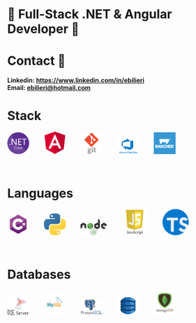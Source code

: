 # 👋 Full-Stack .NET & Angular Developer 👋

# Contact 💬
**Linkedin: https://www.linkedin.com/in/ebilieri**
<br>
**Email:    ebilieri@hotmail.com**

# Stack
<p align="left">
  <img src="https://github.com/ebilieri/ebilieri/blob/main/assets/NET_Core_Logo.svg" width="50" title=".Net Core">
  <img src="https://github.com/ebilieri/ebilieri/blob/main/assets/angular-logo.png" width="50" title="Angular" hspace="30">
  <img src="https://github.com/ebilieri/ebilieri/blob/main/assets/git-logo.png" width="50" title="GIT">
  <img src="https://github.com/ebilieri/ebilieri/blob/main/assets/azure-devops.png" width="50" title="Azeure DevOps" hspace="30">
  <img src="https://github.com/ebilieri/ebilieri/blob/main/assets/rancher-containers.png" width="50" title="Rancher">
</p>
<br>

# Languages
<p align="left">
  <img src="https://github.com/ebilieri/ebilieri/blob/main/assets/c%23.png" width="50" title="C#">
  <img src="https://github.com/ebilieri/ebilieri/blob/main/assets/python.png" width="50" title="Python" hspace="30">
  <img src="https://github.com/ebilieri/ebilieri/blob/main/assets/node-js.png" width="60" title="Node JS">
  <img src="https://github.com/ebilieri/ebilieri/blob/main/assets/javascript.png" width="60" title="JavaScript" hspace="30">
  <img src="https://github.com/ebilieri/ebilieri/blob/main/assets/typescript-logo.svg" width="60" title="TypeScript">
</p>
<br>

# Databases
<p align="left">
  <img src="https://github.com/ebilieri/ebilieri/blob/main/assets/ms-sql-server.png" width="50" title="Microsoft SQL Server">
  <img src="https://github.com/ebilieri/ebilieri/blob/main/assets/mysql.png" width="50" title="MySQL" hspace="30">
  <img src="https://github.com/ebilieri/ebilieri/blob/main/assets/postgresql-logo.png" width="50" title="PostgreSQL">
  <img src="https://github.com/ebilieri/ebilieri/blob/main/assets/DynamoDB.png" width="50" title="DynamoDB" hspace="30">
  <img src="https://github.com/ebilieri/ebilieri/blob/main/assets/mongodb-logo.png" width="50" title="MongoDB">
</p>
<br>
<!--
**ebilieri/ebilieri** is a ✨ _special_ ✨ repository because its `README.md` (this file) appears on your GitHub profile.

Here are some ideas to get you started:

- 🔭 I’m currently working on ...
- 🌱 I’m currently learning ...
- 👯 I’m looking to collaborate on ...
- 🤔 I’m looking for help with ...
- 💬 Ask me about ...
- 📫 How to reach me: ...
- 😄 Pronouns: ...
- ⚡ Fun fact: ...
-->
